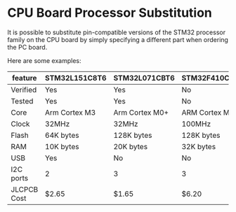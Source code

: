# CPU Board Processor Substitution

It is possible to substitute pin-compatible versions of the STM32 processor family on the CPU board by simply specifying a different part when ordering the PC board.

Here are some examples:

feature| STM32L151C8T6 | STM32L071CBT6 | STM32F410CBT6
---|---|---|---
Verified | Yes | Yes | No
Tested | Yes | Yes | No
Core | Arm Cortex M3 | Arm Cortex M0+ | ARM Cortex M4
Clock | 32MHz | 32MHz | 100MHz
Flash | 64K bytes | 128K bytes | 128K bytes
RAM | 10K bytes | 20K bytes | 32K bytes
USB | Yes | No | No
I2C ports | 2 | 3 | 3
JLCPCB Cost | $2.65 | $1.65 | $6.20



